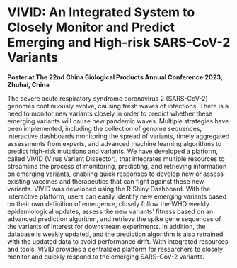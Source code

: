 # VIVID: An Integrated System to Closely Monitor and Predict Emerging and High-risk SARS-CoV-2 Variants

**Poster at The 22nd China Biological Products Annual Conference 2023, Zhuhai, China**

The severe acute respiratory syndrome coronavirus 2 (SARS-CoV-2) genomes continuously evolve, causing fresh waves of infections. There is a need to monitor new variants closely in order to predict whether these emerging variants will cause new pandemic waves. Multiple strategies have been implemented, including the collection of genome sequences, interactive dashboards monitoring the spread of variants, timely aggregated assessments from experts, and advanced machine learning algorithms to predict high-risk mutations and variants. We have developed a platform, called VIVID (Virus Variant Dissector), that integrates multiple resources to streamline the process of monitoring, predicting, and retrieving information on emerging variants, enabling quick responses to develop new or assess existing vaccines and therapeutics that can fight against these new variants. VIVID was developed using the R Shiny Dashboard. With the interactive platform, users can easily identify new emerging variants based on their own definition of emergence, closely follow the WHO weekly epidemiological updates, assess the new variants’ fitness based on an advanced prediction algorithm, and retrieve the spike gene sequences of the variants of interest for downstream experiments. In addition, the database is weekly updated, and the prediction algorithm is also retrained with the updated data to avoid performance drift. With integrated resources and tools, VIVID provides a centralized platform for researchers to closely monitor and quickly respond to the emerging SARS-CoV-2 variants.
